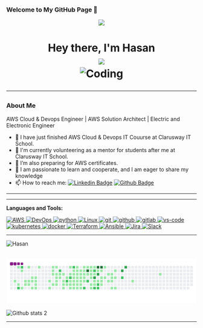 ###                            Welcome to My GitHub Page 👋

<p align="center">
  <img src="https://github.com/hasan-hira/hasanhira/blob/main/Aws-DevOps-Online-Training-1024x615.jpg">
</p>

<h1 align="center">Hey there, I'm Hasan <br> <img src="https://media.giphy.com/media/hvRJCLFzcasrR4ia7z/giphy.gif" width="35">
<br>
<img alt="Coding" width="900" height="300" src="https://www.comunicazionemulticreativa.it/images/slide/slide1.jpg" >

---------------

### About Me
AWS Cloud & Devops Engineer | AWS Solution Architect | Electric and Electronic Engineer

- 🔭 I have just finished AWS Cloud & Devops IT Couurse at Clarusway IT School.
- 🌱 I'm currently volunteering as a mentor for students after me at Clarusway IT School.
- 🌱 I’m also preparing for AWS certificates.
- 💬 I am passionate to learn and cooperate, and I am eager to share my knowledge
- 📫 How to reach me: [![Linkedin Badge](https://img.shields.io/badge/-Linkedin-757575?style=flat-quare&labelColor=757575&logo=Linkedin&logoColor=white&link=link)](https://www.linkedin.com/in/hasan-hira/) [![Github Badge](https://img.shields.io/badge/-Github-000?style=quare&labelColor=000&logo=Github&logoColor=white&link=link)](https://github.com/hasan-hira) 

---------------

 <hr>
 
 **Languages and Tools:**
 
<p>
<a href="#" target="_blank"> <img src="https://www.vectorlogo.zone/logos/amazon_aws/amazon_aws-ar21.svg" alt="AWS" width="70" height="48"/> </a> 
<a href="#" target="_blank"> <img src="https://algoteque.com/wp-content/uploads/2019/04/1AwvDJDfErlD34ox2QpwGoA.png" alt="DevOps" width="100" height="48"/> </a> 
<a href="#" target="_blank"> <img src="https://www.vectorlogo.zone/logos/python/python-horizontal.svg" alt="python"  height="48"/> </a> 
<!-- <a href="#" target="_blank"> <img src="https://www.vectorlogo.zone/logos/java/java-ar21.svg" alt="Java"  height="48"/> </a> -->
<a href="#" target="_blank"> <img src="https://www.vectorlogo.zone/logos/linux/linux-ar21.svg" alt="Linux"  height="48"/> </a> 
<a href="#" target="_blank"> <img src="https://www.vectorlogo.zone/logos/git-scm/git-scm-ar21.svg" alt="git"  height="48"/> </a> 
<a href="#" target="_blank"> <img src="https://1000logos.net/wp-content/uploads/2021/05/GitHub-logo.png" alt="github" height="48"/> </a>
<a href="#" target="_blank"> <img src="https://www.vectorlogo.zone/logos/gitlab/gitlab-ar21.svg" alt="gitlab" height="48"/> </a>
<a href="#" target="_blank"> <img src="https://www.vectorlogo.zone/logos/visualstudio_code/visualstudio_code-ar21.svg" alt="vs-code" height="48"/> </a>
<a href="#" target="_blank"> <img src="https://www.vectorlogo.zone/logos/kubernetes/kubernetes-ar21.svg" alt="kubernetes" height="48"/> </a>
<a href="#" target="_blank"> <img src="https://www.vectorlogo.zone/logos/docker/docker-ar21.svg" alt="docker" height="48"/> </a>
<a href="#" target="_blank"> <img src="https://www.vectorlogo.zone/logos/terraformio/terraformio-ar21.svg" alt="Terraform" height="48"/> </a>
<a href="#" target="_blank"> <img src="https://www.vectorlogo.zone/logos/ansible/ansible-ar21.svg" alt="Ansible" height="48"/> </a>
<a href="#" target="_blank"> <img src="https://www.vectorlogo.zone/logos/atlassian_jira/atlassian_jira-ar21.svg" alt="Jira"  height="48"/> </a>
<!-- <a href="#" target="_blank"> <img src="https://www.vectorlogo.zone/logos/w3_html5/w3_html5-ar21.svg" alt="html" height="48"/> </a>
<a href="#" target="_blank"> <img src="https://www.vectorlogo.zone/logos/w3_css/w3_css-ar21.svg" alt="css" height="48"/> </a> -->
<a href="#" target="_blank"> <img src="https://www.vectorlogo.zone/logos/slack/slack-ar21.svg" alt="Slack" height="48"/> </a> 
</p>

---------------

<p><img  align="left" src="https://github-readme-stats.vercel.app/api/top-langs/?username=hasan-hira&langs_count=10&theme=cobalt&layout=compact" alt="Hasan" /></p>
<br><br>

![snake gif](hasanhira-output/github-contribution-grid-snake.gif)


![Github stats 2](https://github-readme-stats.vercel.app/api?username=hasan-hira&show_icons=true&theme=radical)

---------------